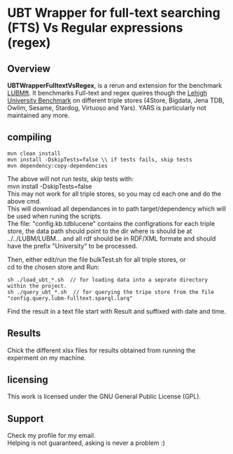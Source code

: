 # UBT Wrapper for full-text searching (FTS) Vs Regular expressions (regex)



## Overview

**UBTWrapperFulltextVsRegex**, is a rerun and extension for the benchmark [LUBMft](http://www.l3s.de/~minack/rdf-fulltext-benchmark/). It benchmarks Full-text and regex queires though the [Lehigh University Benchmark](http://swat.cse.lehigh.edu/projects/lubm/) on different triple stores (4Store, Bigdata, Jena TDB, Owlim, Sesame, Stardog, Virtuoso and Yars). YARS is particularly not maintained any more.



## compiling

    mvn clean install  
    mvn install -DskipTests=false \\ if tests fails, skip tests  
    mvn dependency:copy-dependencies
The above will not run tests, skip tests with:  
    mvn install -DskipTests=false  
This may not work for all triple stores, so you may cd each one and do the above cmd.  
This will download all dependances in to path target/dependency which will be used when runing the scripts.  
The file: "config.kb.tdblucene" contains the configrations for each triple store, the data path should point to the dir where is should be at ../../LUBM/LUBM...
and all rdf should be in RDF/XML formate and should have the prefix "University" to be processed.  

Then, either edit/run the file bulkTest.sh for all triple stores, or  
cd to the chosen store and Run:  

    sh ./load_ubt_*.sh  // for loading data into a seprate directory within the project.  
    sh ./query_ubt_*.sh  // for querying the tripe store from the file "config.query.lubm-fulltext.sparql.larq"  

Find the result in a text file start with Result and suffixed with date and time.  


## Results

Chick the different xlsx files for results obtained from running the experment on my machine.


## licensing

This work is licensed under the GNU General Public License (GPL). 

  

## Support
Check my profile for my email.  
Helping is not guaranteed, asking is never a problem :)
